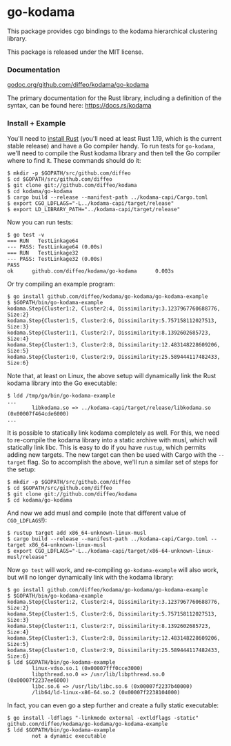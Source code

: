 go-kodama
=========
This package provides cgo bindings to the kodama hierarchical clustering
library.

This package is released under the MIT license.


### Documentation

[godoc.org/github.com/diffeo/kodama/go-kodama](http://godoc.org/github.com/diffeo/kodama/go-kodama)

The primary documentation for the Rust library, including a definition of the
syntax, can be found here:
https://docs.rs/kodama


### Install + Example

You'll need to [install Rust](https://www.rust-lang.org/downloads.html) (you'll
need at least Rust 1.19, which is the current stable release) and have a Go
compiler handy. To run tests for `go-kodama`, we'll need to compile the Rust
kodama library and then tell the Go compiler where to find it. These commands
should do it:

```
$ mkdir -p $GOPATH/src/github.com/diffeo
$ cd $GOPATH/src/github.com/diffeo
$ git clone git://github.com/diffeo/kodama
$ cd kodama/go-kodama
$ cargo build --release --manifest-path ../kodama-capi/Cargo.toml
$ export CGO_LDFLAGS="-L../kodama-capi/target/release"
$ export LD_LIBRARY_PATH="../kodama-capi/target/release"
```

Now you can run tests:

```
$ go test -v
=== RUN   TestLinkage64
--- PASS: TestLinkage64 (0.00s)
=== RUN   TestLinkage32
--- PASS: TestLinkage32 (0.00s)
PASS
ok      github.com/diffeo/kodama/go-kodama      0.003s
```

Or try compiling an example program:

```
$ go install github.com/diffeo/kodama/go-kodama/go-kodama-example
$ $GOPATH/bin/go-kodama-example
kodama.Step{Cluster1:2, Cluster2:4, Dissimilarity:3.1237967760688776, Size:2}
kodama.Step{Cluster1:5, Cluster2:6, Dissimilarity:5.757158112027513, Size:3}
kodama.Step{Cluster1:1, Cluster2:7, Dissimilarity:8.1392602685723, Size:4}
kodama.Step{Cluster1:3, Cluster2:8, Dissimilarity:12.483148228609206, Size:5}
kodama.Step{Cluster1:0, Cluster2:9, Dissimilarity:25.589444117482433, Size:6}
```

Note that, at least on Linux, the above setup will dynamically link the Rust
kodama library into the Go executable:

```
$ ldd /tmp/go/bin/go-kodama-example
...
        libkodama.so => ../kodama-capi/target/release/libkodama.so (0x00007f464cde6000)
...
```

It is possible to statically link kodama completely as well. For this, we need
to re-compile the kodama library into a static archive with musl, which will
statically link libc. This is easy to do if you have `rustup`, which permits
adding new targets. The new target can then be used with Cargo with the
`--target` flag. So to accomplish the above, we'll run a similar set of steps
for the setup:

```
$ mkdir -p $GOPATH/src/github.com/diffeo
$ cd $GOPATH/src/github.com/diffeo
$ git clone git://github.com/diffeo/kodama
$ cd kodama/go-kodama
```

And now we add musl and compile (note that different value of `CGO_LDFLAGS`!):

```
$ rustup target add x86_64-unknown-linux-musl
$ cargo build --release --manifest-path ../kodama-capi/Cargo.toml --target x86_64-unknown-linux-musl
$ export CGO_LDFLAGS="-L../kodama-capi/target/x86-64-unknown-linux-musl/release"
```

Now `go test` will work, and re-compiling `go-kodama-example` will also work,
but will no longer dynamically link with the kodama library:

```
$ go install github.com/diffeo/kodama/go-kodama/go-kodama-example
$ $GOPATH/bin/go-kodama-example
kodama.Step{Cluster1:2, Cluster2:4, Dissimilarity:3.1237967760688776, Size:2}
kodama.Step{Cluster1:5, Cluster2:6, Dissimilarity:5.757158112027513, Size:3}
kodama.Step{Cluster1:1, Cluster2:7, Dissimilarity:8.1392602685723, Size:4}
kodama.Step{Cluster1:3, Cluster2:8, Dissimilarity:12.483148228609206, Size:5}
kodama.Step{Cluster1:0, Cluster2:9, Dissimilarity:25.589444117482433, Size:6}
$ ldd $GOPATH/bin/go-kodama-example
        linux-vdso.so.1 (0x00007fff0cce3000)
        libpthread.so.0 => /usr/lib/libpthread.so.0 (0x00007f2237ee6000)
        libc.so.6 => /usr/lib/libc.so.6 (0x00007f2237b40000)
        /lib64/ld-linux-x86-64.so.2 (0x00007f2238104000)
```

In fact, you can even go a step further and create a fully static executable:

```
$ go install -ldflags "-linkmode external -extldflags -static" github.com/diffeo/kodama/go-kodama/go-kodama-example
$ ldd $GOPATH/bin/go-kodama-example
        not a dynamic executable
```
